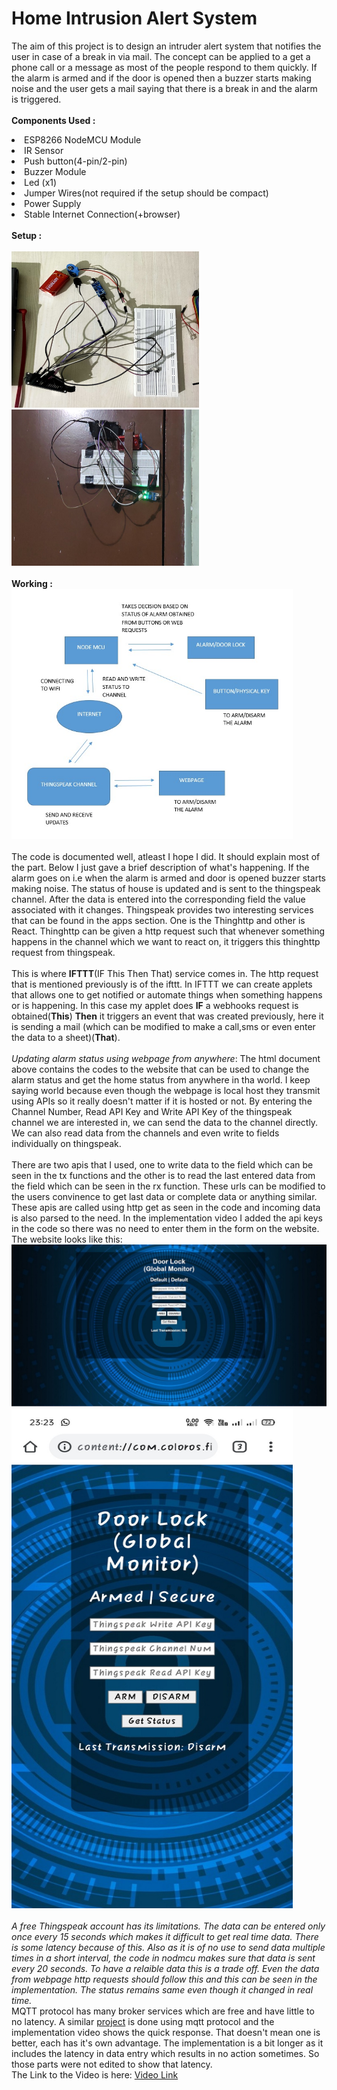 # Home Intrusion Alert System
The aim of this project is to design an intruder alert system that notifies the user in case of a break in via mail. The concept can be applied to a get a phone call or a message as most of the people respond to them quickly. If the alarm is armed and if the door is opened then a buzzer starts making noise and the user gets a mail saying that there is a break in and the alarm is triggered.<br><br>
<b>Components Used :</b>
<li> ESP8266 NodeMCU Module
<li> IR Sensor
<li> Push button(4-pin/2-pin)
<li> Buzzer Module
<li> Led  (x1)
<li> Jumper Wires(not required if the setup should be compact)
<li> Power Supply
<li> Stable Internet Connection(+browser)<br><br>
<b> Setup :</b><br><br>
<img src="https://github.com/Ruthvik-1411/Home_Security/blob/main/IFTTT_Based_Home_Security_Monitor/ibhsm_ckt01.jpg" height="250" width="300" />
  <img src="https://github.com/Ruthvik-1411/Home_Security/blob/main/IFTTT_Based_Home_Security_Monitor/ibhsm_ckt02.jpg" height="250" width="300" /><br><br>
<b> Working :</b><br>
<img src="https://github.com/Ruthvik-1411/Home_Security/blob/main/IFTTT_Based_Home_Security_Monitor/ibhsm_d1.jpg" height="400" width="450" /><br><br>
The code is documented well, atleast I hope I did. It should explain most of the part. Below I just gave a brief description of what's happening.
  If the alarm goes on i.e when the alarm is armed and door is opened buzzer starts making noise. The status of house is updated and is sent to the thingspeak channel. After the data is entered into the corresponding field the value associated with it changes. Thingspeak provides two interesting services that can be found in the apps section.
  One is the Thinghttp and other is React. Thinghttp can be given a http request such that whenever something happens in the channel which we want to react on, it triggers this thinghttp request from thingspeak.<br><br>
This is where <b>IFTTT</b>(IF This Then That) service comes in. The http request that is mentioned previously is of the ifttt. In IFTTT we can create applets that allows one to get notified or automate things when something happens or is happening. In this case my applet does <b>IF</b> a webhooks request is obtained(<b>This</b>) <b>Then</b> it triggers an event that was created previously, here it is sending a mail (which can be modified to make a call,sms or even enter the data to a sheet)(<b>That</b>).<br><br>
  <i>Updating alarm status using webpage from anywhere</i>: The html document above contains the codes to the website that can be used to change the alarm status and get the home status from anywhere in tha world. I keep saying world because even though the webpage is local host they transmit using APIs so it really doesn't matter if it is hosted or not.
  By entering the Channel Number, Read API Key and Write API Key of the thingspeak channel we are interested in, we can send the data to the channel directly. We can also read data from the channels and even write to fields individually on thingspeak.<br><br> There are two apis that I used, one to write data to the field which can be seen in the tx functions and the other is to read the last entered data from the field which can be seen in the rx function. These urls can be modified to the users convinence to get last data or complete data or anything similar. These apis are called using http get as seen in the code and incoming data is also parsed to the need. In the implementation video I added the api keys in the code so there was no need to enter them in the form on the website. The website looks like this:<br>
  <img src="https://github.com/Ruthvik-1411/Home_Security/blob/main/IFTTT_Based_Home_Security_Monitor/ibhsm_wp01.jpg" /><br>
  <img src="https://github.com/Ruthvik-1411/Home_Security/blob/main/IFTTT_Based_Home_Security_Monitor/ibhsm_wp02.jpg" height="800" width="450" /><br><br>
  <i> A free Thingspeak account has its limitations. The data can be entered only once every 15 seconds which makes it difficult to get real time data. There is some latency because of this. Also as it is of no use to send data multiple times in a short interval, the code in nodmcu makes sure that data is sent every 20 seconds. To have a relaible data this is a trade off. Even the data from webpage http requests should follow this and this can be seen in the implementation. The status remains same even though it changed in real time.</i><br> MQTT protocol has many broker services which are free and have little to no latency. A similar <a href="https://github.com/Ruthvik-1411/Home_Security/tree/main/Main_Door_Secuity_using%20MQTT">project</a> is done using mqtt protocol and the implementation video shows the quick response. That doesn't mean one is better, each has it's own advantage.
The implementation is a bit longer as it includes the latency in data entry which results in no action sometimes. So those parts were not edited to show that latency.<br>
The Link to the Video is here: <a href="https://drive.google.com/file/d/1gI2gAC7fOs1YzBK0jVthLUzF5k5Sv0sz/view?usp=sharing">Video Link</a>
